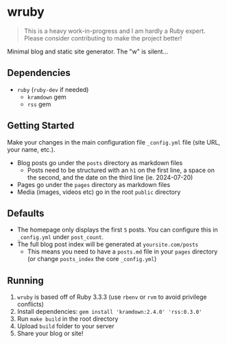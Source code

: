 # wruby

> This is a heavy work-in-progress and I am hardly a Ruby expert.
> Please consider contributing to make the project better!

Minimal blog and static site generator. The "w" is silent...

## Dependencies

- `ruby` (`ruby-dev` if needed)
  - `kramdown` gem
  - `rss` gem

## Getting Started

Make your changes in the main configuration file `_config.yml` file (site URL, your name,
etc.).

* Blog posts go under the `posts` directory as markdown files
  - Posts need to be structured with an `h1` on the first line, a space on the
    second, and the date on the third line (ie. 2024-07-20)
* Pages go under the `pages` directory as markdown files
* Media (images, videos etc) go in the root `public` directory

## Defaults

* The homepage only displays the first `5` posts. You can configure this in `_config.yml` under `post_count`.
* The full blog post index will be generated at `yoursite.com/posts`
  * This means you need to have a `posts.md` file in your `pages` directory (or change `posts_index` the core `_config.yml`)

## Running

1. `wruby` is based off of Ruby 3.3.3 (use `rbenv` or `rvm` to avoid privilege conflicts)
2. Install dependencies: `gem install 'kramdown:2.4.0' 'rss:0.3.0'`
3. Run `make build` in the root directory
4. Upload `build` folder to your server
5. Share your blog or site!